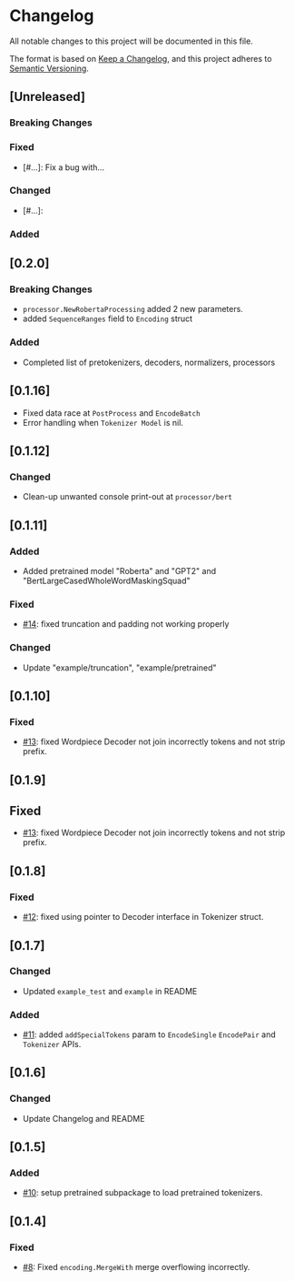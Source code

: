 # Changelog
All notable changes to this project will be documented in this file.

The format is based on [Keep a Changelog](https://keepachangelog.com/en/1.0.0/),
and this project adheres to [Semantic Versioning](https://semver.org/spec/v2.0.0.html).

## [Unreleased]

###  Breaking Changes

### Fixed
- [#...]: Fix a bug with...

### Changed
- [#...]: 

### Added

## [0.2.0]

###  Breaking Changes

- `processor.NewRobertaProcessing` added 2 new parameters.
- added `SequenceRanges` field to `Encoding` struct

### Added
- Completed list of pretokenizers, decoders, normalizers, processors

## [0.1.16]
- Fixed data race at `PostProcess` and `EncodeBatch`
- Error handling when `Tokenizer Model` is nil.

## [0.1.12]

### Changed
- Clean-up unwanted console print-out at `processor/bert`

## [0.1.11]

### Added
- Added pretrained model "Roberta" and "GPT2" and "BertLargeCasedWholeWordMaskingSquad"

### Fixed
- [#14]: fixed truncation and padding not working properly

### Changed
- Update "example/truncation", "example/pretrained"

## [0.1.10]

### Fixed
- [#13]: fixed Wordpiece Decoder not join incorrectly tokens and not strip prefix.

## [0.1.9]

## Fixed
- [#13]: fixed Wordpiece Decoder not join incorrectly tokens and not strip prefix.

## [0.1.8]

### Fixed
- [#12]: fixed using pointer to Decoder interface in Tokenizer struct.

## [0.1.7]

### Changed
- Updated `example_test` and `example` in README

### Added
- [#11]: added `addSpecialTokens` param to `EncodeSingle` `EncodePair` and `Tokenizer` APIs.


## [0.1.6]

### Changed
- Update Changelog and README

## [0.1.5]

### Added
- [#10]: setup pretrained subpackage to load pretrained tokenizers. 

## [0.1.4]

### Fixed
- [#8]: Fixed `encoding.MergeWith` merge overflowing incorrectly. 

[#8]: https://github.com/sugarme/tokenizer/pull/8
[#10]: https://github.com/sugarme/tokenizer/pull/10
[#11]: https://github.com/sugarme/tokenizer/issues/11
[#12]: https://github.com/sugarme/tokenizer/issues/12
[#13]: https://github.com/sugarme/tokenizer/issues/13
[#14]: https://github.com/sugarme/tokenizer/issues/14
